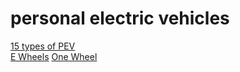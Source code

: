 # personal electric vehicles

[15 types of PEV](https://www.hobbr.com/types-of-electric-personal-transport-devices/)  
[E Wheels](https://www.ewheels.com/)
[One Wheel](https://onewheel.com/)
